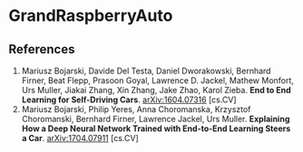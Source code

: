 # GrandRaspberryAuto

## References

1. Mariusz Bojarski, Davide Del Testa, Daniel Dworakowski, Bernhard Firner, Beat Flepp, Prasoon Goyal, Lawrence D. Jackel, Mathew Monfort, Urs Muller, Jiakai Zhang, Xin Zhang, Jake Zhao, Karol Zieba. **End to End Learning for Self-Driving Cars**. 	[arXiv:1604.07316](https://arxiv.org/abs/1604.07316) [cs.CV]
2. Mariusz Bojarski, Philip Yeres, Anna Choromanska, Krzysztof Choromanski, Bernhard Firner, Lawrence Jackel, Urs Muller. **Explaining How a Deep Neural Network Trained with End-to-End Learning Steers a Car**. [arXiv:1704.07911](https://arxiv.org/abs/1704.07911) [cs.CV]

